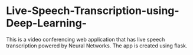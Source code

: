 # Live-Speech-Transcription-using-Deep-Learning-
This is a video conferencing web application that has live speech transcription powered by Neural Networks. 
The app is created using flask.

